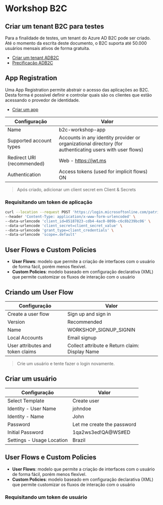 # Workshop B2C

## Criar um tenant B2C para testes
Para a finalidade de testes, um tenant do Azure AD B2C pode ser criado. Até o momento da escrita deste documento, o B2C suporta até 50.000 usuários mensais ativos de forma gratuita.

- [Criar um tenant ADB2C](https://docs.microsoft.com/en-us/azure/active-directory-b2c/tutorial-create-tenant )
- [Precificação ADB2C](https://docs.microsoft.com/en-us/azure/active-directory-b2c/billing)

## App Registration
Uma App Registration permite abstrair o acesso das aplicações ao B2C. Desta forma é possível definir e controlar quais são os clientes que estão acessando o provedor de identidade. 

- [Criar um app](https://docs.microsoft.com/en-us/azure/active-directory-b2c/tutorial-register-applications?tabs=app-reg-ga)

Configuração|Valor
-|-
Name|b2c-workshop-app
Supported account types|Accounts in any identity provider or organizational directory (for authenticating users with user flows)
Redirect URI (recommended)|Web - https://jwt.ms
Authentication|Access tokens (used for implicit flows) ON
> Após criado, adicionar um client secret em Client & Secrets




### Requisitando um token de aplicação
```bash
curl --location --request POST 'https://login.microsoftonline.com/patrickreinanworkshopb2c.onmicrosoft.com/oauth2/v2.0/token' \
--header 'Content-Type: application/x-www-form-urlencoded' \
--data-urlencode 'client_id=85187823-cdb4-4ac0-809b-c6c8b239bc06' \
--data-urlencode 'client_secret=client_secret_value' \
--data-urlencode 'grant_type=client_credentials' \
--data-urlencode 'scope=.default'
```

## User Flows e Custom Policies
- **User Flows**: modelo que permite a criação de interfaces com o usuário de forma fácil, porém menos flexível.
- **Custom Policies**: modelo baseado em configuração declarativa (XML) que permite customizar os fluxos de interação com o usuário

## Criando um User Flow
Configuração|Valor
-|-
Create a user flow|Sign up and sign in
Version|Recommended
Name|WORKSHOP_SIGNUP_SIGNIN
Local Accounts|Email signup
User attributes and token claims| Collect attribute e Return claim: Display Name

> Crie um usuário e tente fazer o login novamente.


## Criar um usuário
Configuração|Valor
-|-
Select Template|Create user
Identity - User Name|johndoe
Identity - Name|John
Password|Let me create the password
Initial Password|1qa2ws3ed!QA@WS#ED
Settings - Usage Location|Brazil



## User Flows e Custom Policies
- **User Flows**: modelo que permite a criação de interfaces com o usuário de forma fácil, porém menos flexível.
- **Custom Policies**: modelo baseado em configuração declarativa (XML) que permite customizar os fluxos de interação com o usuário


### Requisitando um token de usuário